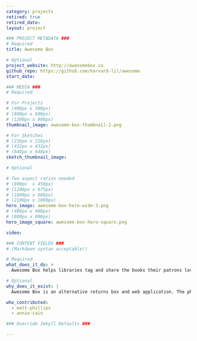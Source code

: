 ```yaml
---
category: projects
retired: true
retired_date:
layout: project

### PROJECT METADATA ###
# Required
title: Awesome Box

# Optional
project_website: http://awesomebox.io
github_repo: https://github.com/harvard-lil/awesome
start_date:

### MEDIA ###
# Required

# For Projects
# (400px x 300px)
# (800px x 600px)
# (1200px x 900px)
thumbnail_image: awesome-box-thumbnail-1.png

# For Sketches
# (216px x 216px)
# (432px x 432px)
# (648px x 648px)
sketch_thumbnail_image:

# Optional

# Two aspect ratios needed
# (800px  x 450px)
# (1200px x 675px)
# (1600px x 900px)
# (2100px x 1000px)
hero_image: awesome-box-hero-wide-3.png
# (400px x 400px)
# (800px x 800px)
hero_image_square: awesome-box-hero-square.png

video:

### CONTENT FIELDS ###
# (Markdown syntax acceptable!)

# Required
what_does_it_do: >
  Awesome Box helps libraries tag and share the books their patrons love.

# Optional
why_does_it_exist: |
  Awesome Box is an alternative returns box and web application. The physical box sits alongside your library's regular book return, and patrons drop in the books they love. Then library staff can tag those books as awesome and share the results with its community through the library's dedicated Awesome Page.

who_contributed:
  - matt-phillips
  - annie-cain

### Override Jekyll Defaults ###

---
```

